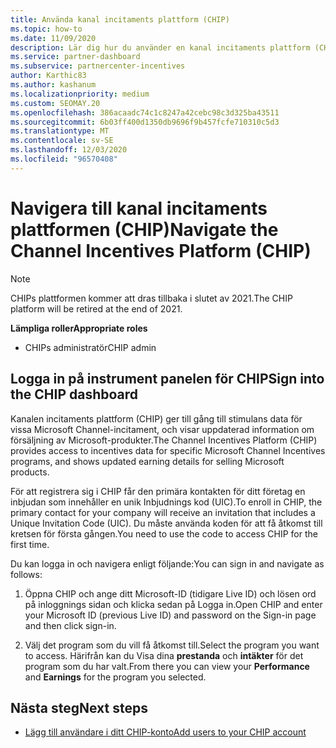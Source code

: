 ```yaml
---
title: Använda kanal incitaments plattform (CHIP)
ms.topic: how-to
ms.date: 11/09/2020
description: Lär dig hur du använder en kanal incitaments plattform (CHIP) för dina stimulans arbeten. OBS! den här plattformen kommer att dras tillbaka i slutet av 2021.
ms.service: partner-dashboard
ms.subservice: partnercenter-incentives
author: Karthic83
ms.author: kashanum
ms.localizationpriority: medium
ms.custom: SEOMAY.20
ms.openlocfilehash: 386acaadc74c1c8247a42cebc98c3d325ba43511
ms.sourcegitcommit: 6b03ff400d1350db9696f9b457fcfe710310c5d3
ms.translationtype: MT
ms.contentlocale: sv-SE
ms.lasthandoff: 12/03/2020
ms.locfileid: "96570408"
---
```

# <a name="navigate-the-channel-incentives-platform-chip"></a><span data-ttu-id="aeb68-104">Navigera till kanal incitaments plattformen (CHIP)</span><span class="sxs-lookup"><span data-stu-id="aeb68-104">Navigate the Channel Incentives Platform (CHIP)</span></span>

>[!NOTE]
><span data-ttu-id="aeb68-105">CHIPs plattformen kommer att dras tillbaka i slutet av 2021.</span><span class="sxs-lookup"><span data-stu-id="aeb68-105">The CHIP platform will be retired at the end of 2021.</span></span>

<span data-ttu-id="aeb68-106">**Lämpliga roller**</span><span class="sxs-lookup"><span data-stu-id="aeb68-106">**Appropriate roles**</span></span>

- <span data-ttu-id="aeb68-107">CHIPs administratör</span><span class="sxs-lookup"><span data-stu-id="aeb68-107">CHIP admin</span></span>

## <a name="sign-into-the-chip-dashboard"></a><span data-ttu-id="aeb68-108">Logga in på instrument panelen för CHIP</span><span class="sxs-lookup"><span data-stu-id="aeb68-108">Sign into the CHIP dashboard</span></span>

<span data-ttu-id="aeb68-109">Kanalen incitaments plattform (CHIP) ger till gång till stimulans data för vissa Microsoft Channel-incitament, och visar uppdaterad information om försäljning av Microsoft-produkter.</span><span class="sxs-lookup"><span data-stu-id="aeb68-109">The Channel Incentives Platform (CHIP) provides access to incentives data for specific Microsoft Channel Incentives programs, and shows updated earning details for selling Microsoft products.</span></span>

<span data-ttu-id="aeb68-110">För att registrera sig i CHIP får den primära kontakten för ditt företag en inbjudan som innehåller en unik Inbjudnings kod (UIC).</span><span class="sxs-lookup"><span data-stu-id="aeb68-110">To enroll in CHIP, the primary contact for your company will receive an invitation that includes a Unique Invitation Code (UIC).</span></span> <span data-ttu-id="aeb68-111">Du måste använda koden för att få åtkomst till kretsen för första gången.</span><span class="sxs-lookup"><span data-stu-id="aeb68-111">You need to use the code to access CHIP for the first time.</span></span>


<span data-ttu-id="aeb68-112">Du kan logga in och navigera enligt följande:</span><span class="sxs-lookup"><span data-stu-id="aeb68-112">You can sign in and navigate as follows:</span></span>

1. <span data-ttu-id="aeb68-113">Öppna CHIP och ange ditt Microsoft-ID (tidigare Live ID) och lösen ord på inloggnings sidan och klicka sedan på Logga in.</span><span class="sxs-lookup"><span data-stu-id="aeb68-113">Open CHIP and enter your Microsoft ID (previous Live ID) and password on the Sign-in page and then click sign-in.</span></span>
 
1. <span data-ttu-id="aeb68-114">Välj det program som du vill få åtkomst till.</span><span class="sxs-lookup"><span data-stu-id="aeb68-114">Select the program you want to access.</span></span>
<span data-ttu-id="aeb68-115">Härifrån kan du Visa dina **prestanda** och **intäkter** för det program som du har valt.</span><span class="sxs-lookup"><span data-stu-id="aeb68-115">From there you can view your **Performance** and **Earnings** for the program you selected.</span></span> 

## <a name="next-steps"></a><span data-ttu-id="aeb68-116">Nästa steg</span><span class="sxs-lookup"><span data-stu-id="aeb68-116">Next steps</span></span>

- [<span data-ttu-id="aeb68-117">Lägg till användare i ditt CHIP-konto</span><span class="sxs-lookup"><span data-stu-id="aeb68-117">Add users to your CHIP account</span></span>](chip-users.md)